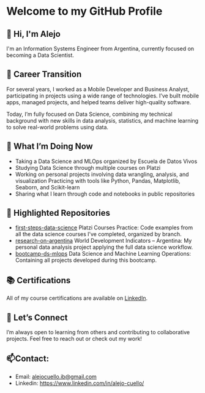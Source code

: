 # Welcome to my GitHub Profile

## 👋 Hi, I'm Alejo

I'm an Information Systems Engineer from Argentina, currently focused on becoming a Data Scientist.

## 🔁 Career Transition

For several years, I worked as a Mobile Developer and Business Analyst, participating in projects using a wide range of technologies. I’ve built mobile apps, managed projects, and helped teams deliver high-quality software.

Today, I’m fully focused on Data Science, combining my technical background with new skills in data analysis, statistics, and machine learning to solve real-world problems using data.

## 🎯 What I’m Doing Now
- Taking a Data Science and MLOps organized by Escuela de Datos Vivos
- Studying Data Science through multiple courses on Platzi
- Working on personal projects involving data wrangling, analysis, and visualization
 Practicing with tools like Python, Pandas, Matplotlib, Seaborn, and Scikit-learn
- Sharing what I learn through code and notebooks in public repositories

## 📂 Highlighted Repositories

- [first-steps-data-science](https://github.com/alejo-cuello/first-steps-data-science) Platzi Courses Practice: Code examples from all the data science courses I’ve completed, organized by branch.
- [research-on-argentina](https://github.com/alejo-cuello/research-on-argentina) World Development Indicators – Argentina: My personal data analysis project applying the full data science workflow.
- [bootcamp-ds-mlops](https://github.com/alejo-cuello/bootcamp-ds-mlops) Data Science and Machine Learning Operations: Containing all projects developed during this bootcamp.

## 📚 Certifications
All of my course certifications are available on [LinkedIn](https://www.linkedin.com/in/alejo-cuello/).

## 🤝 Let’s Connect
I’m always open to learning from others and contributing to collaborative projects. Feel free to reach out or check out my work!

## 📫**Contact**:
- Email: alejocuello.ib@gmail.com
- Linkedin: https://www.linkedin.com/in/alejo-cuello/
